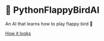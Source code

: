 # 🤖 PythonFlappyBirdAI
An AI that learns how to play flappy bird 🐥

[How it looks](<img width="505" alt="image" src="https://github.com/user-attachments/assets/822bbd3c-e1d0-47ff-bf6c-bbca9ea6d59d">)
